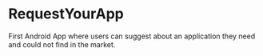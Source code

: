 RequestYourApp
==============

First Android App where users can suggest about an application they need and could not find in the market.
